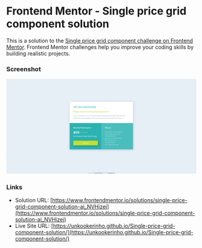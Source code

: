 # Frontend Mentor - Single price grid component solution

This is a solution to the [Single price grid component challenge on Frontend Mentor](https://www.frontendmentor.io/challenges/single-price-grid-component-5ce41129d0ff452fec5abbbc). Frontend Mentor challenges help you improve your coding skills by building realistic projects.

### Screenshot

<img src="images/screenshot.png">

### Links

- Solution URL: [https://www.frontendmentor.io/solutions/single-price-grid-component-solution-ai_NVHizej](https://www.frontendmentor.io/solutions/single-price-grid-component-solution-ai_NVHizej)
- Live Site URL: [https://unkookerinho.github.io/Single-price-grid-component-solution/](https://unkookerinho.github.io/Single-price-grid-component-solution/)

